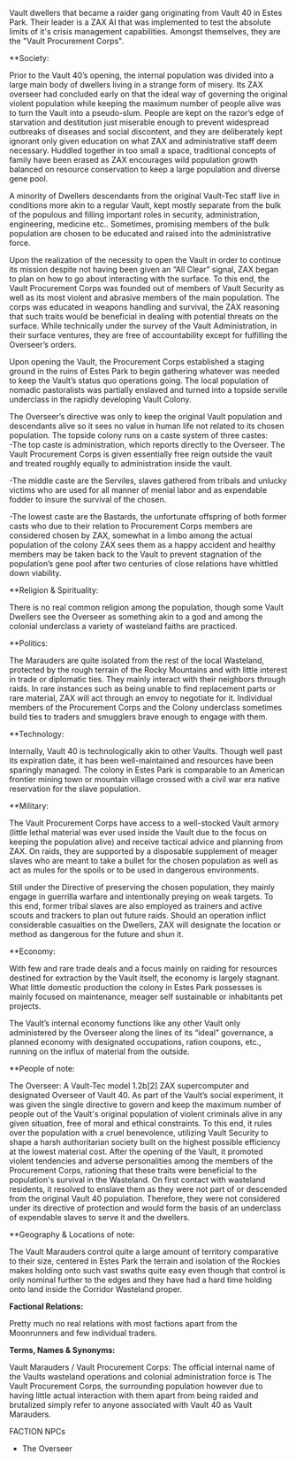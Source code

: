 Vault dwellers that became a raider gang originating from Vault 40 in Estes Park. Their leader is a ZAX AI that was implemented to test the absolute limits of it's crisis management capabilities. Amongst themselves, they are the "Vault Procurement Corps".


**Society:

Prior to the Vault 40’s opening, the internal population was divided into a large main body of dwellers living in a strange form of misery. Its ZAX overseer had concluded early on that the ideal way of governing the original violent population while keeping the maximum number of people alive was to turn the Vault into a pseudo-slum. People are kept on the razor’s edge of starvation and destitution just miserable enough to prevent widespread outbreaks of diseases and social discontent, and they are deliberately kept ignorant only given education on what ZAX and administrative staff deem necessary. Huddled together in too small a space, traditional concepts of family have been erased as ZAX encourages wild population growth balanced on resource conservation to keep a large population and diverse gene pool.

  

A minority of Dwellers descendants from the original Vault-Tec staff live in conditions more akin to a regular Vault, kept mostly separate from the bulk of the populous and filling important roles in security, administration, engineering, medicine etc.. Sometimes, promising members of the bulk population are chosen to be educated and raised into the administrative force.  
  
Upon the realization of the necessity to open the Vault in order to continue its mission despite not having been given an “All Clear” signal, ZAX began to plan on how to go about interacting with the surface. To this end, the Vault Procurement Corps was founded out of members of Vault Security as well as its most violent and abrasive members of the main population. The corps was educated in weapons handling and survival, the ZAX reasoning that such traits would be beneficial in dealing with potential threats on the surface. While technically under the survey of the Vault Administration, in their surface ventures, they are free of accountability except for fulfilling the Overseer’s orders.

  

Upon opening the Vault, the Procurement Corps established a staging ground in the ruins of Estes Park to begin gathering whatever was needed to keep the Vault’s status quo operations going. The local population of nomadic pastoralists was partially enslaved and turned into a topside servile underclass in the rapidly developing Vault Colony.

  

The Overseer’s directive was only to keep the original Vault population and descendants alive so it sees no value in human life not related to its chosen population. The topside colony runs on a caste system of three castes:  
-The top caste is administration, which reports directly to the Overseer. The Vault Procurement Corps is given essentially free reign outside the vault and treated roughly equally to administration inside the vault.

-The middle caste are the Serviles, slaves gathered from tribals and unlucky victims who are used for all manner of menial labor and as expendable fodder to insure the survival of the chosen.

-The lowest caste are the Bastards, the unfortunate offspring of both former casts who due to their relation to Procurement Corps members are considered chosen by ZAX, somewhat in a limbo among the actual population of the colony ZAX sees them as a happy accident and healthy members may be taken back to the Vault to prevent stagnation of the population’s gene pool after two centuries of close relations have whittled down viability.

  
  

**Religion & Spirituality:

There is no real common religion among the population, though some Vault Dwellers see the Overseer as something akin to a god and among the colonial underclass a variety of wasteland faiths are practiced.

  
  

**Politics:

The Marauders are quite isolated from the rest of the local Wasteland, protected by the rough terrain of the Rocky Mountains and with little interest in trade or diplomatic ties. They mainly interact with their neighbors through raids. In rare instances such as being unable to find replacement parts or rare material, ZAX will act through an envoy to negotiate for it. Individual members of the Procurement Corps and the Colony underclass sometimes build ties to traders and smugglers brave enough to engage with them.

  
  

**Technology:

Internally, Vault 40 is technologically akin to other Vaults. Though well past its expiration date, it has been well-maintained and resources have been sparingly managed. The colony in Estes Park is comparable to an American frontier mining town or mountain village crossed with a civil war era native reservation for the slave population.

  
  

**Military:

The Vault Procurement Corps have access to a well-stocked Vault armory (little lethal material was ever used inside the Vault due to the focus on keeping the population alive) and receive tactical advice and planning from ZAX. On raids, they are supported by a disposable supplement of meager slaves who are meant to take a bullet for the chosen population as well as act as mules for the spoils or to be used in dangerous environments.  
  

Still under the Directive of preserving the chosen population, they mainly engage in guerrilla warfare and intentionally preying on weak targets. To this end, former tribal slaves are also employed as trainers and active scouts and trackers to plan out future raids. Should an operation inflict considerable casualties on the Dwellers, ZAX will designate the location or method as dangerous for the future and shun it.

  
  
  
  

**Economy:

With few and rare trade deals and a focus mainly on raiding for resources destined for extraction by the Vault itself, the economy is largely stagnant. What little domestic production the colony in Estes Park possesses is mainly focused on maintenance, meager self sustainable or inhabitants pet projects.

  

The Vault’s internal economy functions like any other Vault only administered by the Overseer along the lines of its “ideal” governance, a planned economy with designated occupations, ration coupons, etc., running on the influx of material from the outside.

**People of note:

The Overseer: A Vault-Tec model 1.2b[2] ZAX supercomputer and designated Overseer of Vault 40. As part of the Vault’s social experiment, it was given the single directive to govern and keep the maximum number of people out of the Vault's original population of violent criminals alive in any given situation, free of moral and ethical constraints. To this end, it rules over the population with a cruel benevolence, utilizing Vault Security to shape a harsh authoritarian society built on the highest possible efficiency at the lowest material cost. After the opening of the Vault, it promoted violent tendencies and adverse personalities among the members of the Procurement Corps, rationing that these traits were beneficial to the population's survival in the Wasteland. On first contact with wasteland residents, it resolved to enslave them as they were not part of or descended from the original Vault 40 population. Therefore, they were not considered under its directive of protection and would form the basis of an underclass of expendable slaves to serve it and the dwellers.

  

**Geography & Locations of note:

The Vault Marauders control quite a large amount of territory comparative to their size, centered in Estes Park the terrain and isolation of the Rockies makes holding onto such vast swaths quite easy even though that control is only nominal further to the edges and they have had a hard time holding onto land inside the Corridor Wasteland proper.

  

**Factional Relations:**

Pretty much no real relations with most factions apart from the Moonrunners and few individual traders.

  

**Terms, Names & Synonyms:**

Vault Marauders / Vault Procurement Corps: The official internal name of the Vaults wasteland operations and colonial administration force is The Vault Procurement Corps, the surrounding population however due to having little actual interaction with them apart from being raided and brutalized simply refer to anyone associated with Vault 40 as Vault Marauders.

FACTION NPCs
- The Overseer